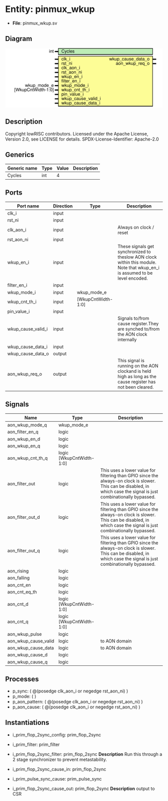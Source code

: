 # Entity: pinmux_wkup

- **File**: pinmux_wkup.sv
## Diagram

![Diagram](pinmux_wkup.svg "Diagram")
## Description

Copyright lowRISC contributors.
 Licensed under the Apache License, Version 2.0, see LICENSE for details.
 SPDX-License-Identifier: Apache-2.0
 
## Generics

| Generic name | Type | Value | Description |
| ------------ | ---- | ----- | ----------- |
| Cycles       | int  | 4     |             |
## Ports

| Port name          | Direction | Type               | Description                                                                                                                  |
| ------------------ | --------- | ------------------ | ---------------------------------------------------------------------------------------------------------------------------- |
| clk_i              | input     |                    |                                                                                                                              |
| rst_ni             | input     |                    |                                                                                                                              |
| clk_aon_i          | input     |                    | Always on clock / reset                                                                                                      |
| rst_aon_ni         | input     |                    |                                                                                                                              |
| wkup_en_i          | input     |                    | These signals get synchronized to theslow AON clock within this module. Note that wkup_en_i is assumed to be level encoded.  |
| filter_en_i        | input     |                    |                                                                                                                              |
| wkup_mode_i        | input     | wkup_mode_e        |                                                                                                                              |
| wkup_cnt_th_i      | input     | [WkupCntWidth-1:0] |                                                                                                                              |
| pin_value_i        | input     |                    |                                                                                                                              |
| wkup_cause_valid_i | input     |                    | Signals to/from cause register.They are synched to/from the AON clock internally                                             |
| wkup_cause_data_i  | input     |                    |                                                                                                                              |
| wkup_cause_data_o  | output    |                    |                                                                                                                              |
| aon_wkup_req_o     | output    |                    | This signal is running on the AON clockand is held high as long as the cause register has not been cleared.                  |
## Signals

| Name                 | Type                     | Description                                                                                                                                                            |
| -------------------- | ------------------------ | ---------------------------------------------------------------------------------------------------------------------------------------------------------------------- |
| aon_wkup_mode_q      | wkup_mode_e              |                                                                                                                                                                        |
| aon_filter_en_q      | logic                    |                                                                                                                                                                        |
| aon_wkup_en_d        | logic                    |                                                                                                                                                                        |
| aon_wkup_en_q        | logic                    |                                                                                                                                                                        |
| aon_wkup_cnt_th_q    | logic [WkupCntWidth-1:0] |                                                                                                                                                                        |
| aon_filter_out       | logic                    | This uses a lower value for filtering than GPIO since the always-on clock is slower. This can be disabled, in which case the signal is just combinationally bypassed.  |
| aon_filter_out_d     | logic                    | This uses a lower value for filtering than GPIO since the always-on clock is slower. This can be disabled, in which case the signal is just combinationally bypassed.  |
| aon_filter_out_q     | logic                    | This uses a lower value for filtering than GPIO since the always-on clock is slower. This can be disabled, in which case the signal is just combinationally bypassed.  |
| aon_rising           | logic                    |                                                                                                                                                                        |
| aon_falling          | logic                    |                                                                                                                                                                        |
| aon_cnt_en           | logic                    |                                                                                                                                                                        |
| aon_cnt_eq_th        | logic                    |                                                                                                                                                                        |
| aon_cnt_d            | logic [WkupCntWidth-1:0] |                                                                                                                                                                        |
| aon_cnt_q            | logic [WkupCntWidth-1:0] |                                                                                                                                                                        |
| aon_wkup_pulse       | logic                    |                                                                                                                                                                        |
| aon_wkup_cause_valid | logic                    | to AON domain                                                                                                                                                          |
| aon_wkup_cause_data  | logic                    | to AON domain                                                                                                                                                          |
| aon_wkup_cause_d     | logic                    |                                                                                                                                                                        |
| aon_wkup_cause_q     | logic                    |                                                                                                                                                                        |
## Processes
- p_sync: ( @(posedge clk_aon_i or negedge rst_aon_ni) )
- p_mode: (  )
- p_aon_pattern: ( @(posedge clk_aon_i or negedge rst_aon_ni) )
- p_aon_cause: ( @(posedge clk_aon_i or negedge rst_aon_ni) )
## Instantiations

- i_prim_flop_2sync_config: prim_flop_2sync
- i_prim_filter: prim_filter
- i_prim_flop_2sync_filter: prim_flop_2sync
**Description**
Run this through a 2 stage synchronizer to
prevent metastability.

- i_prim_flop_2sync_cause_in: prim_flop_2sync
- i_prim_pulse_sync_cause: prim_pulse_sync
- i_prim_flop_2sync_cause_out: prim_flop_2sync
**Description**
output to CSR

